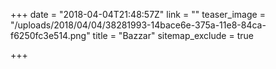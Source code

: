 +++
date = "2018-04-04T21:48:57Z"
link = ""
teaser_image = "/uploads/2018/04/04/38281993-14bace6e-375a-11e8-84ca-f6250fc3e514.png"
title = "Bazzar"
sitemap_exclude = true

+++
